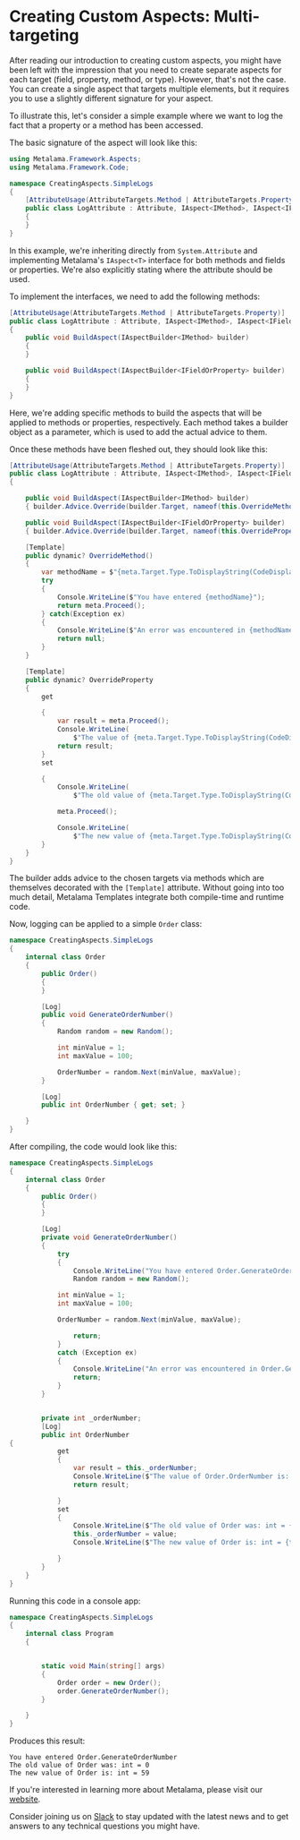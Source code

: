 # Creating Custom Aspects: Multi-targeting

After reading our introduction to creating custom aspects, you might have been left with the impression that you need to create separate aspects for each target (field, property, method, or type). However, that's not the case. You can create a single aspect that targets multiple elements, but it requires you to use a slightly different signature for your aspect.

To illustrate this, let's consider a simple example where we want to log the fact that a property or a method has been accessed.

The basic signature of the aspect will look like this:

```c#
using Metalama.Framework.Aspects;
using Metalama.Framework.Code;

namespace CreatingAspects.SimpleLogs
{
    [AttributeUsage(AttributeTargets.Method | AttributeTargets.Property)]
    public class LogAttribute : Attribute, IAspect<IMethod>, IAspect<IFieldOrProperty>
    {
    }
}
```

In this example, we're inheriting directly from `System.Attribute` and implementing Metalama's `IAspect<T>` interface for both methods and fields or properties. We're also explicitly stating where the attribute should be used.

To implement the interfaces, we need to add the following methods:

```c#
[AttributeUsage(AttributeTargets.Method | AttributeTargets.Property)]
public class LogAttribute : Attribute, IAspect<IMethod>, IAspect<IFieldOrProperty>
{
    public void BuildAspect(IAspectBuilder<IMethod> builder)
    {
    }

    public void BuildAspect(IAspectBuilder<IFieldOrProperty> builder)
    {
    }
}
```

Here, we're adding specific methods to build the aspects that will be applied to methods or properties, respectively. Each method takes a builder object as a parameter, which is used to add the actual advice to them.

Once these methods have been fleshed out, they should look like this:

```c#
[AttributeUsage(AttributeTargets.Method | AttributeTargets.Property)]
public class LogAttribute : Attribute, IAspect<IMethod>, IAspect<IFieldOrProperty>
{

    public void BuildAspect(IAspectBuilder<IMethod> builder)
    { builder.Advice.Override(builder.Target, nameof(this.OverrideMethod)); }

    public void BuildAspect(IAspectBuilder<IFieldOrProperty> builder)
    { builder.Advice.Override(builder.Target, nameof(this.OverrideProperty)); }

    [Template]
    public dynamic? OverrideMethod()
    {
        var methodName = $"{meta.Target.Type.ToDisplayString(CodeDisplayFormat.MinimallyQualified)}.{meta.Target.Method.Name}";
        try
        {
            Console.WriteLine($"You have entered {methodName}");
            return meta.Proceed();
        } catch(Exception ex)
        {
            Console.WriteLine($"An error was encountered in {methodName}");
            return null;
        }
    }

    [Template]
    public dynamic? OverrideProperty
    {
        get

        {
            var result = meta.Proceed();
            Console.WriteLine(
                $"The value of {meta.Target.Type.ToDisplayString(CodeDisplayFormat.MinimallyQualified)}.{meta.Target.Property.Name} is: {meta.Target.Property.Type} = {meta.Target.Property.Value}");
            return result;
        }
        set

        {
            Console.WriteLine(
                $"The old value of {meta.Target.Type.ToDisplayString(CodeDisplayFormat.MinimallyQualified)} was: {meta.Target.Property.Type} = {meta.Target.Property.Value}");

            meta.Proceed();

            Console.WriteLine(
                $"The new value of {meta.Target.Type.ToDisplayString(CodeDisplayFormat.MinimallyQualified)} is: {meta.Target.Property.Type} = {meta.Target.Property.Value}");
        }
    }
}
```

The builder adds advice to the chosen targets via methods which are themselves decorated with the `[Template]` attribute. Without going into too much detail, Metalama Templates integrate both compile-time and runtime code.

Now, logging can be applied to a simple `Order` class:

```c#
namespace CreatingAspects.SimpleLogs
{
    internal class Order
    {
        public Order()
        {
        }

        [Log]
        public void GenerateOrderNumber()
        {
            Random random = new Random();

            int minValue = 1;
            int maxValue = 100;

            OrderNumber = random.Next(minValue, maxValue);
        }

        [Log]
        public int OrderNumber { get; set; }

    }
}
```

After compiling, the code would look like this:

```c#
namespace CreatingAspects.SimpleLogs
{
    internal class Order
    {
        public Order()
        {
        }

        [Log]
        private void GenerateOrderNumber()
        {
            try
            {
                Console.WriteLine("You have entered Order.GenerateOrderNumber");
                Random random = new Random();

            int minValue = 1;
            int maxValue = 100;

            OrderNumber = random.Next(minValue, maxValue);

                return;
            }
            catch (Exception ex)
            {
                Console.WriteLine("An error was encountered in Order.GenerateOrderNumber");
                return;
            }
        }


        private int _orderNumber;
        [Log]
        public int OrderNumber
{
            get
            {
                var result = this._orderNumber;
                Console.WriteLine($"The value of Order.OrderNumber is: int = {this._orderNumber}");
                return result;

            }
            set
            {
                Console.WriteLine($"The old value of Order was: int = {this._orderNumber}");
                this._orderNumber = value;
                Console.WriteLine($"The new value of Order is: int = {this._orderNumber}");

            }
        }
    }
}
```

Running this code in a console app:

```c#
namespace CreatingAspects.SimpleLogs
{
    internal class Program
    {


        static void Main(string[] args)
        {
            Order order = new Order();
            order.GenerateOrderNumber();
        }

    }
}
```

Produces this result:

```
You have entered Order.GenerateOrderNumber
The old value of Order was: int = 0
The new value of Order is: int = 59
```


If you're interested in learning more about Metalama, please visit our [website](https://www.postsharp.net/metalama).

Consider joining us on [Slack](https://www.postsharp.net/slack) to stay updated with the latest news and to get answers to any technical questions you might have.
